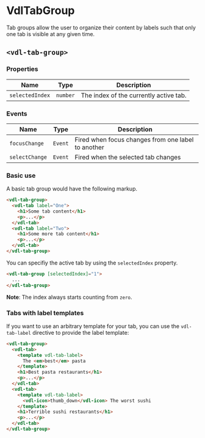 # VdlTabGroup
Tab groups allow the user to organize their content by labels such that only one tab is visible at any given time.

## `<vdl-tab-group>`
### Properties

| Name | Type | Description |
| --- | --- | --- |
| `selectedIndex` | `number` | The index of the currently active tab. |

### Events

| Name | Type | Description |
| --- | --- | --- |
| `focusChange` | `Event` | Fired when focus changes from one label to another |
| `selectChange` | `Event` | Fired when the selected tab changes |

### Basic use
A basic tab group would have the following markup.
```html
<vdl-tab-group>
  <vdl-tab label="One">
    <h1>Some tab content</h1>
    <p>...</p>
  </vdl-tab>
  <vdl-tab label="Two">
    <h1>Some more tab content</h1>
    <p>...</p>
  </vdl-tab>
</vdl-tab-group>
```

You can specifiy the active tab by using the `selectedIndex` property.

```html
<vdl-tab-group [selectedIndex]="1">
  ...
</vdl-tab-group>
```

**Note**: The index always starts counting from `zero`.


### Tabs with label templates
If you want to use an arbitrary template for your tab, you can use the `vdl-tab-label` directive to
provide the label template:
```html
<vdl-tab-group>
  <vdl-tab>
    <template vdl-tab-label>
      The <em>best</em> pasta
    </template>
    <h1>Best pasta restaurants</h1>
    <p>...</p>
  </vdl-tab>
  <vdl-tab>
    <template vdl-tab-label>
      <vdl-icon>thumb_down</vdl-icon> The worst sushi
    </template>
    <h1>Terrible sushi restaurants</h1>
    <p>...</p>
  </vdl-tab>
</vdl-tab-group>
```
